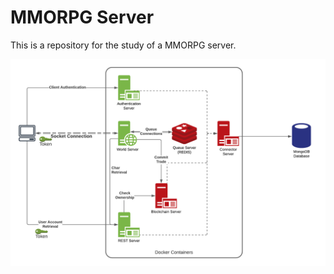 # MMORPG Server
This is a repository for the study of a MMORPG server.

![Architecture Diagram](diagram-v1.png)
